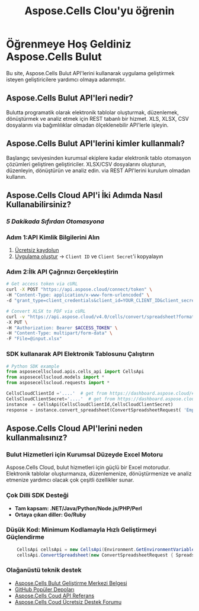 ﻿---
title: Aspose.Cells Clou'yu öğrenin
type: docs
url: /tr/learn
aliases: [/learn-aspose-cells-cloud]
linktitle: Öğrenmek
description: Aspose.Cells Bulut'u öğrenmeye hoş geldiniz
weight: 15
kwords: Excel, Office Bulut, REST API, Elektronik Tablo, PDF, CSV, Json, Markdown, Öğrenmeye Hoş Geldiniz Aspose.Cells Bulut
---
# Öğrenmeye Hoş Geldiniz Aspose.Cells Bulut

Bu site, Aspose.Cells Bulut API'lerini kullanarak uygulama geliştirmek isteyen geliştiricilere yardımcı olmaya adanmıştır.

## Aspose.Cells Bulut API'leri nedir?

Bulutta programatik olarak elektronik tablolar oluşturmak, düzenlemek, dönüştürmek ve analiz etmek için REST tabanlı bir hizmet. XLS, XLSX, CSV dosyalarını via bağımlılıklar olmadan ölçeklenebilir API'lerle işleyin.

## Aspose.Cells Bulut API'lerini kimler kullanmalı?

Başlangıç seviyesinden kurumsal ekiplere kadar elektronik tablo otomasyon çözümleri geliştiren geliştiriciler. XLSX/CSV dosyalarını oluşturun, düzenleyin, dönüştürün ve analiz edin. via REST API'lerini kurulum olmadan kullanın.

## **Aspose.Cells Cloud API'i İki Adımda Nasıl Kullanabilirsiniz?**

### *5 Dakikada Sıfırdan Otomasyona*

###  Adım 1:**API Kimlik Bilgilerini Alın**

1. [Ücretsiz kaydolun](https://dashboard.aspose.cloud/signup)  
2. [Uygulama oluştur](https://dashboard.aspose.cloud/applications) → `Client ID` ve `Client Secret`'i kopyalayın  

###  Adım 2:**İlk API Çağrınızı Gerçekleştirin**

```bash
# Get access token via cURL
curl -X POST "https://api.aspose.cloud/connect/token" \
-H "Content-Type: application/x-www-form-urlencoded" \
-d "grant_type=client_credentials&client_id=YOUR_CLIENT_ID&client_secret=YOUR_CLIENT_SECRET"

# Convert XLSX to PDF via cURL
curl -v "https://api.aspose.cloud/v4.0/cells/convert/spreadsheet?format=PDF" \
-X PUT \
-H "Authorization: Bearer $ACCESS_TOKEN" \
-H "Content-Type: multipart/form-data" \
-F "File=@input.xlsx"
```

### **SDK kullanarak API Elektronik Tablosunu Çalıştırın**

```python
# Python SDK example
from asposecellscloud.apis.cells_api import CellsApi
from asposecellscloud.models import *
from asposecellscloud.requests import *

CellsCloudClientId ='....'  # get from https://dashboard.aspose.cloud/#/applications
CellsCloudClientSecret='....'  # get from https://dashboard.aspose.cloud/#/applications
instance  = CellsApi(CellsCloudClientId,CellsCloudClientSecret)
response = instance.convert_spreadsheet(ConvertSpreadsheetRequest( 'EmployeeSalesSummary.xlsx', 'pdf') , local_outpath = "EmployeeSalesSummary.pdf")

```

## Aspose.Cells Cloud API'lerini neden kullanmalısınız?

### Bulut Hizmetleri için Kurumsal Düzeyde Excel Motoru

Aspose.Cells Cloud, bulut hizmetleri için güçlü bir Excel motorudur. Elektronik tablolar oluşturmanıza, düzenlemenize, dönüştürmenize ve analiz etmenize yardımcı olacak çok çeşitli özellikler sunar.

### Çok Dilli SDK Desteği

- **Tam kapsam: .NET/Java/Python/Node.js/PHP/Perl**
- **Ortaya çıkan diller: Go/Ruby**

### Düşük Kod: Minimum Kodlamayla Hızlı Geliştirmeyi Güçlendirme

```C#
    CellsApi cellsApi = new CellsApi(Environment.GetEnvironmentVariable("CellsCloudClientId"), Environment.GetEnvironmentVariable("CellsCloudClientSecret"));
    cellsApi.ConvertSpreadsheet(new ConvertSpreadsheetRequest { Spreadsheet = "EmployeeSalesSummary.xlsx", format = "pdf" }, "EmployeeSalesSummary.pdf");
```

### Olağanüstü teknik destek

- [Aspose.Cells Bulut Geliştirme Merkezi Belgesi](https://docs.aspose.cloud/cells/)
- [GitHub Popüler Depoları](https://github.com/aspose-cells-cloud)
- [Aspose.Cells Coud API Referans](https://reference.aspose.cloud/cells)
- [Aspose.Cells Coud Ücretsiz Destek Forumu](https://forum.aspose.cloud/c/cells/7)
